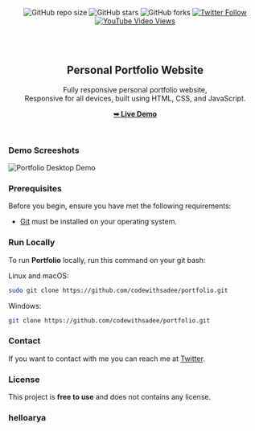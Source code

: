 <div align="center">
  
  ![GitHub repo size](https://img.shields.io/github/repo-size/codewithsadee/portfolio)
  ![GitHub stars](https://img.shields.io/github/stars/codewithsadee/portfolio?style=social)
  ![GitHub forks](https://img.shields.io/github/forks/codewithsadee/portfolio?style=social)
  [![Twitter Follow](https://img.shields.io/twitter/follow/codewithsadee?style=social)](https://twitter.com/intent/follow?screen_name=codewithsadee)
  [![YouTube Video Views](https://img.shields.io/youtube/views/SAu7e09vXoQ?style=social)](https://youtu.be/SAu7e09vXoQ)

  <br />
  <br />

  <h2 align="center">Personal Portfolio Website</h2>

  Fully responsive personal portfolio website, <br />Responsive for all devices, built using HTML, CSS, and JavaScript.

  <a href="https://codewithsadee.github.io/portfolio/"><strong>➥ Live Demo</strong></a>

</div>

<br />

### Demo Screeshots

![Portfolio Desktop Demo](./readme-images/desktop.png "Desktop Demo")

### Prerequisites

Before you begin, ensure you have met the following requirements:

* [Git](https://git-scm.com/downloads "Download Git") must be installed on your operating system.

### Run Locally

To run **Portfolio** locally, run this command on your git bash:

Linux and macOS:

```bash
sudo git clone https://github.com/codewithsadee/portfolio.git
```

Windows:

```bash
git clone https://github.com/codewithsadee/portfolio.git
```

### Contact

If you want to contact with me you can reach me at [Twitter](https://www.twitter.com/codewithsadee).

### License

This project is **free to use** and does not contains any license.




### helloarya
